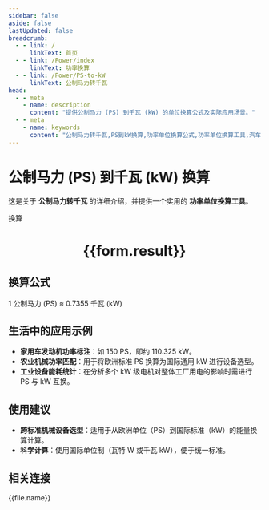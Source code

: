 ```yaml
---
sidebar: false
aside: false
lastUpdated: false
breadcrumb:
  - - link: /
      linkText: 首页
  - - link: /Power/index
      linkText: 功率换算
  - - link: /Power/PS-to-kW
      linkText: 公制马力转千瓦
head:
  - - meta
    - name: description
      content: "提供公制马力 (PS) 到千瓦 (kW) 的单位换算公式及实际应用场景。"
  - - meta
    - name: keywords
      content: "公制马力转千瓦,PS到kW换算,功率单位换算公式,功率单位换算工具,汽车动力系统功率单位"
---
```

# 公制马力 (PS) 到千瓦 (kW) 换算

这是关于 **公制马力转千瓦** 的详细介绍，并提供一个实用的 **功率单位换算工具**。

<script setup>
import { onMounted,reactive,inject ,ref  } from 'vue'
import { NButton,NForm ,NFormItem,NInput,NInputNumber,NSelect,NCard,useMessage ,NGrid ,NGi } from 'naive-ui'
import { defineClientComponent } from 'vitepress'
import { Power } from '../../files';
const convert = inject('convert')
const options =  [
  { "label": "公制马力 (PS)","value": "PS" },
  { "label": "千瓦 (kW)","value": "kW" }
];
const formRef = ref(null);
const rules = {
  number:{
    required: true,
    type: 'number',
    trigger: "blur",
    message: '请输入数字'
  },
  to:{
    required: true,
    trigger: "select",
    message: '请选择转换单位'
  },
  from:{
    required: true,
    trigger: "select",
    message: '请选择原始单位'
  }
}
const form = reactive({
  number:null,
  to:'',
  from:'',
  result:'',
  title:'公制马力转千瓦',
})
const convertHandler = (e) => {
   e.preventDefault();
  formRef.value?.validate((errors)=>{
    if (!errors) {
      form.result = `${form.number}${form.from} = ${convert(form.number).from(form.from).to(form.to)}${form.to}`
    }
  })
}
</script>

<n-form size="large" :model="form" ref='formRef' :rules="rules">
  <n-form-item label="数值"  path="number">
    <n-input-number size="large" style="width:100%" :min="0" v-model:value="form.number"   placeholder="请输入要换算的数值" />
  </n-form-item>
  <n-form-item label="从" path="from">
    <n-select  size="large" :options="options" v-model:value="form.from" placeholder="请选择原始单位" />
  </n-form-item>
  <n-form-item label="到" path="to">
    <n-select  size="large" :options="options" v-model:value="form.to" placeholder="请选择换算单位" />
  </n-form-item>
  <n-form-item>
    <n-button type="info" style="width:100%" @click="convertHandler">换算</n-button>
  </n-form-item>
</n-form>
<n-card  embedded :bordered="false" hoverable>
  <div  style="text-align:center">
    <h1>{{form.result}}</h1>
  </div>
</n-card>

## 换算公式

1 公制马力 (PS) ≈ 0.7355 千瓦 (kW)

## 生活中的应用示例

- **家用车发动机功率标注**：如 150 PS，即约 110.325 kW。
- **农业机械功率匹配**：用于将欧洲标准 PS 换算为国际通用 kW 进行设备选型。
- **工业设备能耗统计**：在分析多个 kW 级电机对整体工厂用电的影响时需进行 PS 与 kW 互换。

## 使用建议

- **跨标准机械设备选型**：适用于从欧洲单位（PS）到国际标准（kW）的能量换算计算。
- **科学计算**：使用国际单位制（瓦特 W 或千瓦 kW），便于统一标准。

## 相关连接
<n-grid x-gap="12" :cols="2">
  <n-gi v-for="(file,index) in Power" :key="index">
    <n-button
      text
      tag="a"
      :href="file.path"
      type="info"
    >
      {{file.name}}
    </n-button>
  </n-gi>
</n-grid>